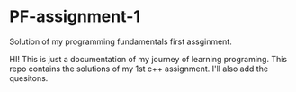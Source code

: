 # PF-assignment-1
Solution of my programming fundamentals first assginment. 

HI!
This is just a documentation of my journey of learning programing. This repo contains the solutions of my 1st c++ assignment. I'll also add the quesitons.
